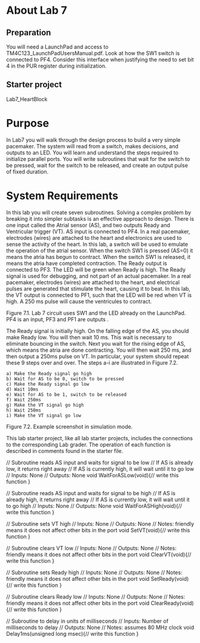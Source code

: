 # About Lab 7

## Preparation

You will need a LaunchPad and access to TM4C123_LaunchPadUsersManual.pdf. Look at how the SW1 switch is connected to PF4. Consider this interface when justifying the need to set bit 4 in the PUR register during initialization.  

## Starter project

Lab7_HeartBlock

# Purpose

In Lab7 you will walk through the design process to build a very simple pacemaker. The system will read from a switch, makes decisions, and outputs to an LED. You will learn and understand the steps required to initialize parallel ports. You will write subroutines that wait for the switch to be pressed, wait for the switch to be released, and create an output pulse of fixed duration.

# System Requirements

In this lab you will create seven subroutines. Solving a complex problem by breaking it into simpler subtasks is an effective approach to design. There is one input called the Atrial sensor (AS), and two outputs Ready and Ventricular trigger (VT). AS input is connected to PF4. In a real pacemaker, electrodes (wires) are attached to the heart and electronics are used to sense the activity of the heart. In this lab, a switch will be used to emulate the operation of the atrial sensor. When the switch SW1 is pressed (AS=0) it means the atria has begun to contract. When the switch SW1 is released, it means the atria have completed contraction. The Ready output is connected to PF3. The LED will be green when Ready is high. The Ready signal is used for debugging, and not part of an actual pacemaker. In a real pacemaker, electrodes (wires) are attached to the heart, and electrical pulses are generated that stimulate the heart, causing it to beat. In this lab, the VT output is connected to PF1, such that the LED will be red when VT is high. A 250 ms pulse will cause the ventricules to contract.

Figure 7.1. Lab 7 circuit uses SW1 and the LED already on the LaunchPad. PF4 is an input, PF3 and PF1 are outputs .

The Ready signal is initially high. On the falling edge of the AS, you should make Ready low. You will then wait 10 ms. This wait is necessary to eliminate bouncing in the switch. Next you wait for the rising edge of AS, which means the atria are done contracting. You will then wait 250 ms, and then output a 250ms pulse on VT. In particular, your system should repeat these 9 steps over and over. The steps a-i are illustrated in Figure 7.2.

    a) Make the Ready signal go high
    b) Wait for AS to be 0, switch to be pressed
    c) Make the Ready signal go low
    d) Wait 10ms
    e) Wait for AS to be 1, switch to be released
    f) Wait 250ms
    g) Make the VT signal go high
    h) Wait 250ms
    i) Make the VT signal go low

Figure 7.2. Example screenshot in simulation mode.

This lab starter project, like all lab starter projects, includes the connections to the corresponding Lab grader. The operation of each function is described in comments found in the starter file.

// Subroutine reads AS input and waits for signal to be low
// If AS is already low, it returns right away
// If AS is currently high, it will wait until it to go low
// Inputs:  None
// Outputs: None
void WaitForASLow(void){// write this function
}

// Subroutine reads AS input and waits for signal to be high
// If AS is already high, it returns right away
// If AS is currently low, it will wait until it to go high
// Inputs:  None
// Outputs: None
void WaitForASHigh(void){// write this function
}

// Subroutine sets VT high
// Inputs:  None
// Outputs: None
// Notes:   friendly means it does not affect other bits in the port
void SetVT(void){// write this function
}

// Subroutine clears VT low
// Inputs:  None
// Outputs: None
// Notes:   friendly means it does not affect other bits in the port
void ClearVT(void){// write this function
}

// Subroutine sets Ready high
// Inputs:  None
// Outputs: None
// Notes:   friendly means it does not affect other bits in the port
void SetReady(void){// write this function
}


// Subroutine clears Ready low
// Inputs:  None
// Outputs: None
// Notes:   friendly means it does not affect other bits in the port
void ClearReady(void){// write this function
}

// Subroutine to delay in units of milliseconds
// Inputs:  Number of milliseconds to delay
// Outputs: None
// Notes:   assumes 80 MHz clock
void Delay1ms(unsigned long msec){// write this function
}
